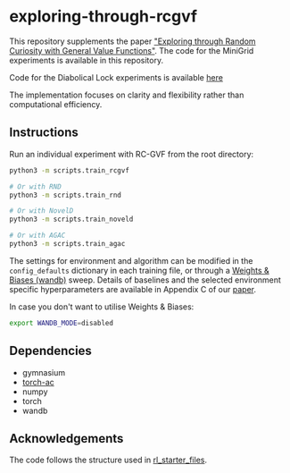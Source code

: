 # exploring-through-rcgvf

This repository supplements the paper ["Exploring through Random Curiosity with General Value Functions"](https://arxiv.org/abs/2211.10282). The code for the MiniGrid experiments is available in this repository. 

Code for the Diabolical Lock experiments is available [here](https://github.com/Aditya-Ramesh-10/diabolical-lock-experiments)

The implementation focuses on clarity and flexibility rather than computational efficiency.


## Instructions

Run an individual experiment with RC-GVF from the root directory:
```bash
python3 -m scripts.train_rcgvf

# Or with RND
python3 -m scripts.train_rnd

# Or with NovelD
python3 -m scripts.train_noveld

# Or with AGAC
python3 -m scripts.train_agac
```

The settings for environment and algorithm can be modified in the `config_defaults` dictionary in each training file, or through a [Weights & Biases (wandb)](https://docs.wandb.ai/) sweep. Details of baselines and the selected environment specific hyperparameters are available in Appendix C of our [paper](https://arxiv.org/abs/2211.10282).


In case you don't want to utilise Weights & Biases:
```bash
export WANDB_MODE=disabled
```


## Dependencies

- gymnasium
- [torch-ac](https://github.com/lcswillems/torch-ac)
- numpy
- torch
- wandb

## Acknowledgements

The code follows the structure used in [rl_starter_files](https://github.com/lcswillems/rl-starter-files).

